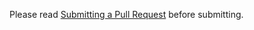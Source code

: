 Please read [Submitting a Pull Request](https://github.com/pgbackrest/pgbackrest/blob/master/CONTRIBUTING.md#submitting-a-pull-request) before submitting.
